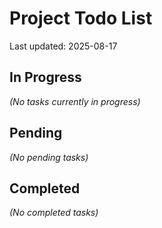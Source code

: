 # Project Todo List

Last updated: 2025-08-17

## In Progress
*(No tasks currently in progress)*

## Pending
*(No pending tasks)*

## Completed
*(No completed tasks)*